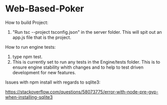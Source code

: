 # Web-Based-Poker

How to build Project:
1. "Run tsc --project tsconfig.json" in the server folder. This will spit out an app.js file that is the project.

How to run engine tests:
1. type npm test.
2. This is currently set to run any tests in the Engine/tests folder. This is to ensure engine stability whith changes and to help to test driven development for new features.


Issues with npm install with regards to sqlite3:

https://stackoverflow.com/questions/58073775/error-with-node-pre-gyp-when-installing-sqlite3